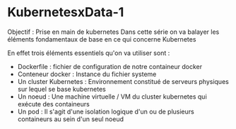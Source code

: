 # KubernetesxData-1

Objectif : Prise en main de kubernetes 
Dans cette série on va balayer les éléments fondamentaux de base en ce qui concerne Kubernetes 

En effet trois éléments essentiels qu'on va utiliser sont :
- Dockerfile : fichier de configuration de notre containeur docker 
- Conteneur docker : Instance du fichier systeme 
- Un cluster Kubernetes : Environnement constitué de serveurs physiques  sur lequel se base kubernetes 
- Un noeud : Une machine virtuelle / VM du cluster kubernetes qui exécute des containeurs  
- Un pod : Il s'agit d'une isolation logique d'un  ou de plusieurs containeurs au sein d'un seul noeud 

